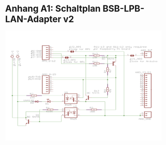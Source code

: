# Anhang A1: Schaltplan BSB-LPB-LAN-Adapter v2 #
  
![alt tag](https://github.com/1coderookie/BSB-LPB-LAN/blob/master/docs/pics/schaltplan_bsb_adapter.svg)  
